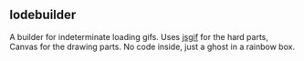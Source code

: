 ## lodebuilder

A builder for indeterminate loading gifs. Uses [jsgif](https://github.com/antimatter15/jsgif)
for the hard parts, Canvas for the drawing parts. No code inside, just
a ghost in a rainbow box.
